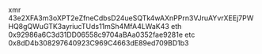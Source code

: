 xmr 43e2XFA3m3oXPT2eZfneCdbsD24ueSQTk4wAXnPPrn3VJruAYvrXEEj7PWHQ8gQWuGTK3ayriucTUds11mSh4MfA4LWaK43
eth 0x92986a6C3d31DD06558c9704aBAa0352fae9281e
etc 0x8dD4b308297640923C969C4663dE89ed709BD1b3
